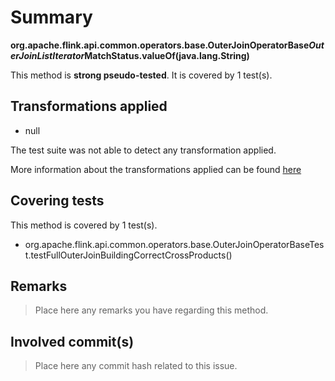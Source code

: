 # Summary
**org.apache.flink.api.common.operators.base.OuterJoinOperatorBase$OuterJoinListIterator$MatchStatus.valueOf(java.lang.String)**

This method is **strong pseudo-tested**.
It is covered by 1 test(s). 


## Transformations applied

- null


The test suite was not able to detect any transformation applied.

More information about the transformations applied can be found [here](https://github.com/STAMP-project/pitest-descartes)

## Covering tests
This method is covered by 1 test(s).
* org.apache.flink.api.common.operators.base.OuterJoinOperatorBaseTest.testFullOuterJoinBuildingCorrectCrossProducts()


## Remarks
> Place here any remarks you have regarding this method.

## Involved commit(s)

> Place here any commit hash related to this issue.
